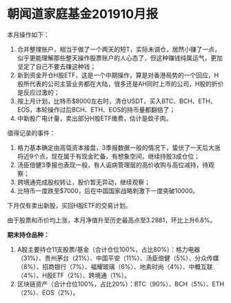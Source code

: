 # 朝闻道家庭基金201910月报

本月操作如下：

1. 合并整理账户，相当于做了一个两天的短T，实际未调仓，居然小赚了一点，似乎更能理解那些整天操作股票账户的人心态了，但这种赚钱纯属运气，更加坚定了自己不要去赚这种钱；
2. 新到资金开仓H股ETF，这是一个中期操作，算是对香港局势的一个回应，H股所代表的公司主营业务都在大陆，很多还是AH同时上市的公司，H股的折价是反应过激的；
3. 按上月计划，比特币$8000左右时，清仓USDT，买入BTC、BCH、ETH、EOS，本轮操作过后BCH、ETH、EOS的持币量都翻倍了；
4. 中新股广电计量，卖出部分H股ETF缴费，估计是蚊子肉。

值得记录的事件：

1. 格力基本确定由高瓴资本接盘，3季报数据一般的情况下，蛰伏了一天后大涨将近9个点，现在属于有现金贮备，有想象空间，继续持股3成仓位；
2. 汤臣倍健3季报也表现一般，有人诟病管理层的高价收购与高位减持，待观察；
3. 跨境通完成股权转让，股价暂无异动，继续观察；
4. 比特币一度跌至$7000，后在中国国家战略刺激下一度突破10000。

下月仅有卖出新股，买回H股ETF的交易计划。

由于股票和币价均上涨，本月净值升至历史最高点至3.2881，环比上升6.8%。

**期末持仓品种：**

1. A股主要持仓11支股票/基金（合计仓位100%，占比80%）：格力电器（31%）、贵州茅台（21%）、中国平安（11%）、汤臣倍健（5%）、分众传媒（8%）、招商银行（7%）、福耀玻璃（6%）、地素时尚（4%）、中概互联（4%）、H股ETF（2%）、跨境通（1%）。
2. 区块链资产（合计仓位100%，占比20%）：BTC（90%）、BCH（5%）、ETH（2%）、EOS（2%）。


